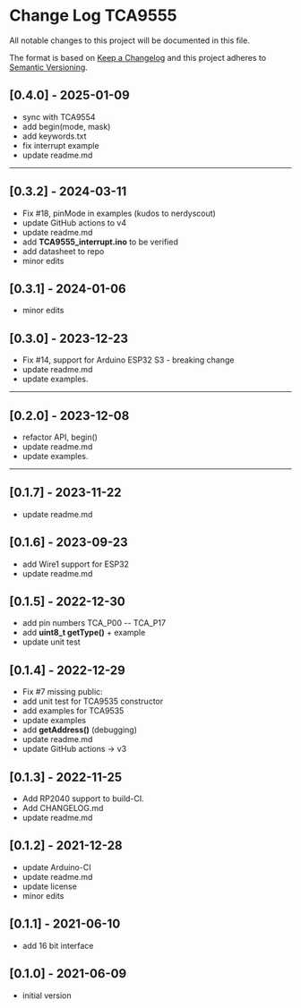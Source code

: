# Change Log TCA9555

All notable changes to this project will be documented in this file.

The format is based on [Keep a Changelog](http://keepachangelog.com/)
and this project adheres to [Semantic Versioning](http://semver.org/).


## [0.4.0] - 2025-01-09
- sync with TCA9554
- add begin(mode, mask)
- add keywords.txt
- fix interrupt example
- update readme.md

----

## [0.3.2] - 2024-03-11
- Fix #18, pinMode in examples (kudos to nerdyscout)
- update GitHub actions to v4
- update readme.md
- add **TCA9555_interrupt.ino** to be verified
- add datasheet to repo
- minor edits

## [0.3.1] - 2024-01-06
- minor edits

## [0.3.0] - 2023-12-23
- Fix #14, support for Arduino ESP32 S3 - breaking change
- update readme.md
- update examples.

----

## [0.2.0] - 2023-12-08
- refactor API, begin()
- update readme.md
- update examples.

----

## [0.1.7] - 2023-11-22
- update readme.md

## [0.1.6] - 2023-09-23
- add Wire1 support for ESP32
- update readme.md

## [0.1.5] - 2022-12-30
- add pin numbers TCA_P00 -- TCA_P17
- add **uint8_t getType()** + example
- update unit test

## [0.1.4] - 2022-12-29
- Fix #7 missing public:
- add unit test for TCA9535 constructor
- add examples for TCA9535
- update examples
- add **getAddress()** (debugging)
- update readme.md
- update GitHub actions -> v3

## [0.1.3] - 2022-11-25
- Add RP2040 support to build-CI.
- Add CHANGELOG.md
- update readme.md


## [0.1.2] - 2021-12-28
- update Arduino-CI
- update readme.md
- update license
- minor edits

## [0.1.1] - 2021-06-10
- add 16 bit interface


## [0.1.0] - 2021-06-09
- initial version

